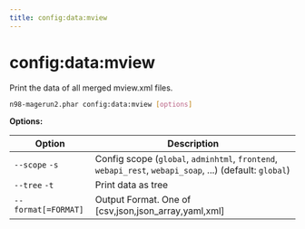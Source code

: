 ```yaml
---
title: config:data:mview
---
```


# config:data:mview

Print the data of all merged mview.xml files.

```sh
n98-magerun2.phar config:data:mview [options]
```

**Options:**

| Option              | Description                                                                                             |
|---------------------|---------------------------------------------------------------------------------------------------------|
| `--scope` `-s`      | Config scope (`global`, `adminhtml`, `frontend`, `webapi_rest`, `webapi_soap`, ...) (default: `global`) |
| `--tree` `-t`       | Print data as tree                                                                                      |
| `--format[=FORMAT]` | Output Format. One of [csv,json,json_array,yaml,xml]                                                    |


